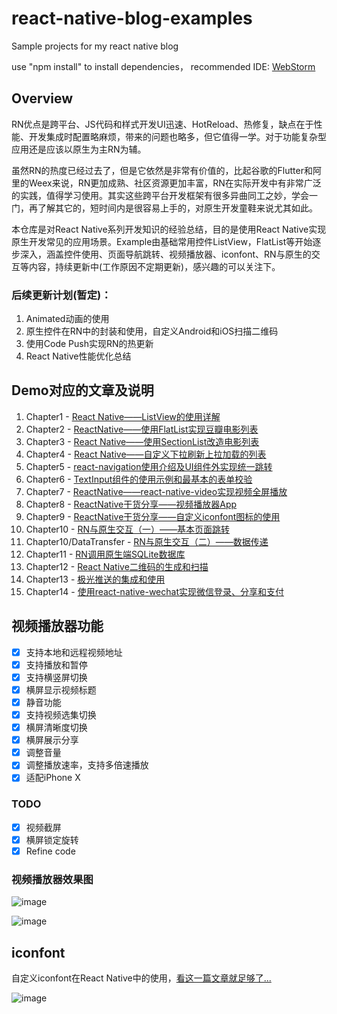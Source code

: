 # react-native-blog-examples
Sample projects for my react native blog

use "npm install" to install dependencies，
recommended IDE: [WebStorm](http://www.jetbrains.com/webstorm/)

## Overview
RN优点是跨平台、JS代码和样式开发UI迅速、HotReload、热修复，缺点在于性能、开发集成时配置略麻烦，带来的问题也略多，但它值得一学。对于功能复杂型应用还是应该以原生为主RN为辅。

虽然RN的热度已经过去了，但是它依然是非常有价值的，比起谷歌的Flutter和阿里的Weex来说，RN更加成熟、社区资源更加丰富，RN在实际开发中有非常广泛的实践，值得学习使用。其实这些跨平台开发框架有很多异曲同工之妙，学会一门，再了解其它的，短时间内是很容易上手的，对原生开发童鞋来说尤其如此。

本仓库是对React Native系列开发知识的经验总结，目的是使用React Native实现原生开发常见的应用场景。Example由基础常用控件ListView，FlatList等开始逐步深入，涵盖控件使用、页面导航跳转、视频播放器、iconfont、RN与原生的交互等内容，持续更新中(工作原因不定期更新)，感兴趣的可以关注下。

### 后续更新计划(暂定)：
1. Animated动画的使用
2. 原生控件在RN中的封装和使用，自定义Android和iOS扫描二维码
3. 使用Code Push实现RN的热更新
4. React Native性能优化总结

## Demo对应的文章及说明
1. Chapter1 - [React Native——ListView的使用详解](https://juejin.im/post/5a8f7f586fb9a063417b3eea)
2. Chapter2 - [ReactNative——使用FlatList实现豆瓣电影列表](https://juejin.im/post/5a90ca01f265da4e853d70cc)
3. Chapter3 - [React Native——使用SectionList改造电影列表](https://juejin.im/post/5a93a900f265da4e8c452b36)
4. Chapter4 - [React Native——自定义下拉刷新上拉加载的列表](https://juejin.im/post/5a94d26d6fb9a0636263fd16)
5. Chapter5 - [react-navigation使用介绍及UI组件外实现统一跳转](https://juejin.im/post/5a9668a8f265da4e9d226176)
6. Chapter6 - [TextInput组件的使用示例和最基本的表单校验](#)
7. Chapter7 - [ReactNative——react-native-video实现视频全屏播放](https://juejin.im/post/5a9f9fde518825557207e7b0)
8. Chapter8 - [ReactNative干货分享——视频播放器App](https://juejin.im/post/5ad7288cf265da50407bc8ce)
9. Chapter9 - [ReactNative干货分享——自定义iconfont图标的使用](https://juejin.im/post/5ae1685bf265da0b8a675199)
10. Chapter10 - [RN与原生交互（一）——基本页面跳转](https://juejin.im/post/5b20810ff265da6e432e697c)
11. Chapter10/DataTransfer - [RN与原生交互（二）——数据传递](https://juejin.im/post/5b20ceb16fb9a01e4f47cd49)
12. Chapter11 - [RN调用原生端SQLite数据库](https://www.jianshu.com/p/7e6c98f221ff)
13. Chapter12 - [React Native二维码的生成和扫描](https://www.jianshu.com/p/bfad4c158f07)
14. Chapter13 - [极光推送的集成和使用](https://github.com/mrarronz/react-native-blog-examples/blob/master/Chapter13-PushNotification/PushNotification/jpush-integration-note.md)
15. Chapter14 - [使用react-native-wechat实现微信登录、分享和支付](#)

## 视频播放器功能

- [x] 支持本地和远程视频地址
- [x] 支持播放和暂停
- [x] 支持横竖屏切换
- [x] 横屏显示视频标题
- [x] 静音功能
- [x] 支持视频选集切换
- [x] 横屏清晰度切换
- [x] 横屏展示分享
- [x] 调整音量
- [x] 调整播放速率，支持多倍速播放
- [x] 适配iPhone X

### TODO
- [x] 视频截屏
- [x] 横屏锁定旋转
- [x] Refine code

### 视频播放器效果图
![image](https://github.com/mrarronz/react-native-blog-examples/raw/master/Chapter8-MyVideoApp/MyVideoApp/screenshots/videoPlayDemo.gif)

![image](https://github.com/mrarronz/react-native-blog-examples/raw/master/Chapter8-MyVideoApp/MyVideoApp/screenshots/portrait.gif)

## iconfont
自定义iconfont在React Native中的使用，[看这一篇文章就足够了...](https://juejin.im/post/5ae1685bf265da0b8a675199)

![image](https://github.com/mrarronz/react-native-blog-examples/raw/master/Chapter9-Iconfont/IconfontExample/screenshots/screenshot6.png)
